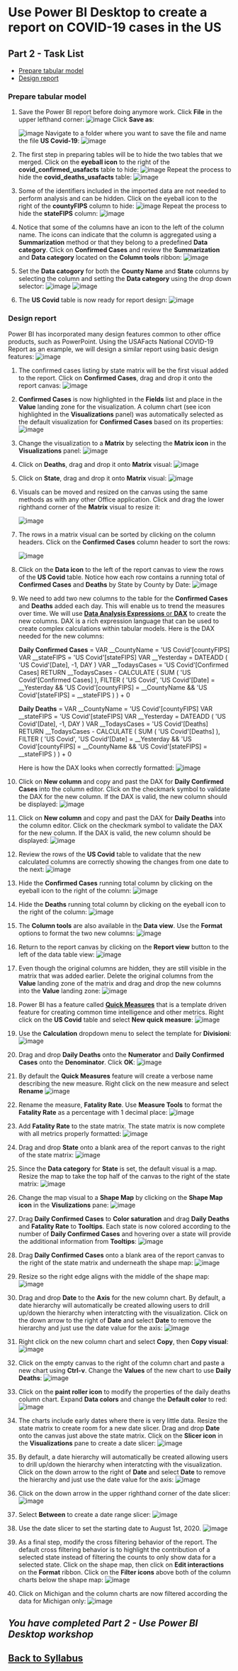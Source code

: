 
# Use Power BI Desktop to create a report on COVID-19 cases in the US

## Part 2 - Task List

- [Prepare tabular model](#Prepare-tabular-model)
- [Design report](#Design-report)

### Prepare tabular model

1. Save the Power BI report before doing anymore work.  Click **File** in the upper lefthand corner:
![image](media/image025.png?raw=true)
Click **Save as**:

    ![image](media/image026.png?raw=true)
Navigate to a folder where you want to save the file and name the file **US Covid-19**:
![image](media/image027.png?raw=true)
1. The first step in preparing tables will be to hide the two tables that we merged.  Click on the **eyeball icon** to the right of the **covid_confirmed_usafacts** table to hide:
![image](media/image028.png?raw=true)
Repeat the process to hide the **covid_deaths_usafacts** table:
![image](media/image030.png?raw=true)
1. Some of the identifiers included in the imported data are not needed to perform analysis and can be hidden.  Click on the eyeball icon to the right of the **countyFIPS** column to hide:
![image](media/image031.png?raw=true)
Repeat the process to hide the **stateFIPS** column:
![image](media/image032.png?raw=true)
1. Notice that some of the columns have an icon to the left of the column name.  The icons can indicate that the column is aggregated using a **Summarization** method or that they belong to a predefined **Data category**. Click on **Confirmed Cases** and review the **Summarization** and **Data category** located on the **Column tools** ribbon:
![image](media/image033.png?raw=true)
1. Set the **Data catogory** for both the **County Name** and **State** columns by selecting the column and setting the **Data category** using the drop down selector:
![image](media/image034.png?raw=true)
![image](media/image035.png?raw=true)
1. The **US Covid** table is now ready for report design:
![image](media/image036.png?raw=true)

### Design report

Power BI has incorporated many design features common to other office products, such as PowerPoint.  Using the USAFacts National COVID-19 Report as an example, we will design a similar report using basic design features:
![image](media/image037.png?raw=true)

1. The confirmed cases listing by state matrix will be the first visual added to the report.  Click on **Confirmed Cases**, drag and drop it onto the report canvas:
![image](media/image038.png?raw=true)
1. **Confirmed Cases** is now highlighted in the **Fields** list and place in the **Value** landing zone for the visualization.  A column chart (see icon highlighted in the **Visualizations** panel) was automatically selected as the default visualization for **Confirmed Cases** based on its properties:
![image](media/image039.png?raw=true)
1. Change the visualization to a **Matrix** by selecting the **Matrix icon** in the **Visualizations** panel:
![image](media/image040.png?raw=true)
1. Click on **Deaths**, drag and drop it onto **Matrix** visual:
![image](media/image041.png?raw=true)
1. Click on **State**, drag and drop it onto **Matrix** visual:
![image](media/image042.png?raw=true)
1. Visuals can be moved and resized on the canvas using the same methods as with any other Office application.  Click and drag the lower righthand corner of the **Matrix** visual to resize it:

    ![image](media/image043.png?raw=true)
1. The rows in a matrix visual can be sorted by clicking on the column headers.  Click on the **Confirmed Cases** column header to sort the rows:

    ![image](media/image044.png?raw=true)
1. Click on the **Data icon** to the left of the report canvas to view the rows of the **US Covid** table.  Notice how each row contains a running total of **Confirmed Cases** and **Deaths** by State by County by Date:
![image](media/image045.png?raw=true)
1. We need to add two new columns to the table for the **Confirmed Cases** and **Deaths** added each day.  This will enable us to trend the measures over time.  We will use [**Data Analysis Expressions** or **DAX**](https://docs.microsoft.com/en-us/power-bi/guided-learning/introductiontodax) to create the new columns.  DAX is a rich expression language that can be used to create complex calculations within tabular models.  Here is the DAX needed for the new columns:

    **Daily Confirmed Cases** =
    VAR __CountyName = 'US Covid'[countyFIPS]
    VAR __stateFIPS = 'US Covid'[stateFIPS]
    VAR __Yesterday =
        DATEADD ( 'US Covid'[Date], -1, DAY )
    VAR __TodaysCases = 'US Covid'[Confirmed Cases]
    RETURN
        __TodaysCases
            - CALCULATE (
                SUM ( 'US Covid'[Confirmed Cases] ),
                FILTER (
                    'US Covid',
                    'US Covid'[Date] = __Yesterday
                        && 'US Covid'[countyFIPS] = __CountyName
                        && 'US Covid'[stateFIPS] = __stateFIPS
                )
            ) + 0

    **Daily Deaths** =
    VAR __CountyName = 'US Covid'[countyFIPS]
    VAR __stateFIPS = 'US Covid'[stateFIPS]
    VAR __Yesterday =
        DATEADD ( 'US Covid'[Date], -1, DAY )
    VAR __TodaysCases = 'US Covid'[Deaths]
    RETURN
        __TodaysCases
            - CALCULATE (
                SUM ( 'US Covid'[Deaths] ),
                FILTER (
                    'US Covid',
                    'US Covid'[Date] = __Yesterday
                        && 'US Covid'[countyFIPS] = __CountyName
                        && 'US Covid'[stateFIPS] = __stateFIPS
                )
            ) + 0

    Here is how the DAX looks when correctly formatted:
    ![image](media/image046.png?raw=true)
1. Click on **New column** and copy and past the DAX for **Daily Confirmed Cases** into the column editor.  Click on the checkmark symbol to validate the DAX for the new column.  If the DAX is valid, the new column should be displayed:
![image](media/image047.png?raw=true)
1. Click on **New column** and copy and past the DAX for **Daily Deaths** into the column editor.  Click on the checkmark symbol to validate the DAX for the new column.  If the DAX is valid, the new column should be displayed:
![image](media/image048.png?raw=true)
1. Review the rows of the **US Covid** table to validate that the new calculated columns are correctly showing the changes from one date to the next:
![image](media/image049.png?raw=true)
1. Hide the **Confirmed Cases** running total column by clicking on the eyeball icon to the right of the column:
![image](media/image050.png?raw=true)
1. Hide the **Deaths** running total column by clicking on the eyeball icon to the right of the column:
![image](media/image051.png?raw=true)
1. The **Column tools** are also available in the **Data view**.  Use the **Format** options to format the two new columns:
![image](media/image052.png?raw=true)
1. Return to the report canvas by clicking on the **Report view** button to the left of the data table view:
![image](media/image053.png?raw=true)
1. Even though the original columns are hidden, they are still visible in the matrix that was added earlier.  Delete the original columns from the **Value** landing zone of the matrix and drag and drop the new columns into the **Value** landing zone:
![image](media/image054.png?raw=true)
1. Power BI has a feature called [**Quick Measures**](https://docs.microsoft.com/en-us/power-bi/desktop-quick-measures) that is a template driven feature for creating common time intelligence and other metrics.  Right click on the **US Covid** table and select **New quick measure**:
![image](media/image055.png?raw=true)
1. Use the **Calculation** dropdown menu to select the template for **Divisioni**:
![image](media/image056.png?raw=true)
1. Drag and drop **Daily Deaths** onto the **Numerator** and **Daily Confirmed Cases** onto the **Denominator**.  Click **OK**:
![image](media/image057.png?raw=true)
1. By default the **Quick Measures** feature will create a verbose name describing the new measure.  Right click on the new measure and select **Rename**
![image](media/image058.png?raw=true)
1. Rename the measure, **Fatality Rate**.  Use **Measure Tools** to format the **Fatality Rate** as a percentage with 1 decimal place:
![image](media/image059.png?raw=true)
1. Add **Fatality Rate** to the state matrix.  The state matrix is now complete with all metrics properly formatted:
![image](media/image060.png?raw=true)
1. Drag and drop **State** onto a blank area of the report canvas to the right of the state matrix:
![image](media/image061.png?raw=true)
1. Since the **Data category** for **State** is set, the default visual is a map.  Resize the map to take the top half of the canvas to the right of the state matrix:
![image](media/image062.png?raw=true)
1. Change the map visual to a **Shape Map** by clicking on the **Shape Map icon** in the **Visulizations** pane:
![image](media/image063.png?raw=true)
1. Drag **Daily Confirmed Cases** to **Color saturation** and drag **Daily Deaths** and **Fatality Rate** to **Tooltips**.  Each state is now colored according to the number of **Daily Confirmed Cases** and hovering over a state will provide the additional information from **Tooltips**:
![image](media/image064.png?raw=true)
1. Drag **Daily Confirmed Cases** onto a blank area of the report canvas to the right of the state matrix and underneath the shape map:
![image](media/image065.png?raw=true)
1. Resize so the right edge aligns with the middle of the shape map:
![image](media/image066.png?raw=true)
1. Drag and drop **Date** to the **Axis** for the new column chart.  By default, a date hierarchy will automatically be created allowing users to drill up/down the hierarchy when interatcting with the visualization.  Click on the down arrow to the right of **Date** and select **Date** to remove the hierarchy and just use the date value for the axis:
![image](media/image066a.png?raw=true)
1. Right click on the new column chart and select **Copy**, then **Copy visual**:
![image](media/image067.png?raw=true)
1. Click on the empty canvas to the right of the column chart and paste a new chart using **Ctrl-v**.  Change the **Values** of the new chart to use **Daily Deaths**:
![image](media/image068.png?raw=true)
1. Click on the **paint roller icon** to modify the properties of the daily deaths column chart.  Expand **Data colors** and change the **Default color** to red:
![image](media/image069.png?raw=true)
1. The charts include early dates where there is very little data. Resize the state matrix to create room for a new date slicer. Drag and drop **Date** onto the canvas just above the state matrix. Click on the **Slicer icon** in the **Visualizations** pane to create a date slicer: 
![image](media/image070.png)
1. By default, a date hierarchy will automatically be created allowing users to drill up/down the hierarchy when interatcting with the visualization.  Click on the down arrow to the right of **Date** and select **Date** to remove the hierarchy and just use the date value for the axis:
![image](media/image070a.png)
1. Click on the down arrow in the upper righthand corner of the date slicer:
![image](media/image071.png?raw=true)
1. Select **Between** to create a date range slicer:
![image](media/image072.png?raw=true)
1. Use the date slicer to set the starting date to August 1st, 2020.
![image](media/image073.png?raw=true)
1. As a final step, modify the cross filtering behavior of the report.  The default cross filtering behavior is to highlight the contribution of a selected state instead of filtering the counts to only show data for a selected state.  Click on the shape map, then click on **Edit interactions** on the **Format** ribbon.  Click on the **Filter icons** above both of the column charts below the shape map:
![image](media/image074.png?raw=true)
1. Click on Michigan and the column charts are now filtered according the data for Michigan only:
![image](media/image075.png?raw=true)

## *You have completed Part 2 - Use Power BI Desktop workshop*

## [Back to Syllabus](readme.md)
